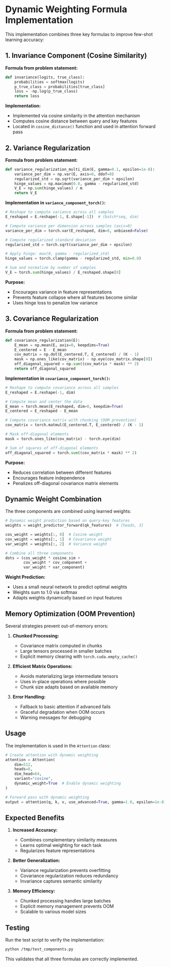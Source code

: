 # Dynamic Weighting Formula Implementation

This implementation combines three key formulas to improve few-shot learning accuracy:

## 1. Invariance Component (Cosine Similarity)

**Formula from problem statement:**
```python
def invariance(logits, true_class):
    probabilities = softmax(logits)
    p_true_class = probabilities[true_class]
    loss = -np.log(p_true_class)
    return loss
```

**Implementation:**
- Implemented via cosine similarity in the attention mechanism
- Computes cosine distance between query and key features
- Located in `cosine_distance()` function and used in attention forward pass

## 2. Variance Regularization

**Formula from problem statement:**
```python
def variance_regularization_multi_dim(E, gamma=0.1, epsilon=1e-8):
    variance_per_dim = np.var(E, axis=0, ddof=0)
    regularized_std = np.sqrt(variance_per_dim + epsilon)
    hinge_values = np.maximum(0.0, gamma - regularized_std)
    V_E = np.sum(hinge_values) / m
    return V_E
```

**Implementation in `variance_component_torch()`:**
```python
# Reshape to compute variance across all samples
E_reshaped = E.reshape(-1, E.shape[-1])  # (batch*seq, dim)

# Compute variance per dimension across samples (axis=0)
variance_per_dim = torch.var(E_reshaped, dim=0, unbiased=False)

# Compute regularized standard deviation
regularized_std = torch.sqrt(variance_per_dim + epsilon)

# Apply hinge: max(0, gamma - regularized_std)
hinge_values = torch.clamp(gamma - regularized_std, min=0.0)

# Sum and normalize by number of samples
V_E = torch.sum(hinge_values) / E_reshaped.shape[0]
```

**Purpose:**
- Encourages variance in feature representations
- Prevents feature collapse where all features become similar
- Uses hinge loss to penalize low variance

## 3. Covariance Regularization

**Formula from problem statement:**
```python
def covariance_regularization(E):
    E_mean = np.mean(E, axis=0, keepdims=True)
    E_centered = E - E_mean
    cov_matrix = np.dot(E_centered.T, E_centered) / (K - 1)
    mask = np.ones_like(cov_matrix) - np.eye(cov_matrix.shape[0])
    off_diagonal_squared = np.sum((cov_matrix * mask) ** 2)
    return off_diagonal_squared
```

**Implementation in `covariance_component_torch()`:**
```python
# Reshape to compute covariance across all samples
E_reshaped = E.reshape(-1, dim)

# Compute mean and center the data
E_mean = torch.mean(E_reshaped, dim=0, keepdim=True)
E_centered = E_reshaped - E_mean

# Compute covariance matrix with chunking (OOM prevention)
cov_matrix = torch.matmul(E_centered.T, E_centered) / (K - 1)

# Mask off-diagonal elements
mask = torch.ones_like(cov_matrix) - torch.eye(dim)

# Sum of squares of off-diagonal elements
off_diagonal_squared = torch.sum((cov_matrix * mask) ** 2)
```

**Purpose:**
- Reduces correlation between different features
- Encourages feature independence
- Penalizes off-diagonal covariance matrix elements

## Dynamic Weight Combination

The three components are combined using learned weights:

```python
# Dynamic weight prediction based on query-key features
weights = weight_predictor_forward(qk_features)  # [heads, 3]

cos_weight = weights[:, 0]  # Cosine weight
cov_weight = weights[:, 1]  # Covariance weight
var_weight = weights[:, 2]  # Variance weight

# Combine all three components
dots = (cos_weight * cosine_sim +
        cov_weight * cov_component + 
        var_weight * var_component)
```

**Weight Prediction:**
- Uses a small neural network to predict optimal weights
- Weights sum to 1.0 via softmax
- Adapts weights dynamically based on input features

## Memory Optimization (OOM Prevention)

Several strategies prevent out-of-memory errors:

1. **Chunked Processing:**
   - Covariance matrix computed in chunks
   - Large tensors processed in smaller batches
   - Explicit memory clearing with `torch.cuda.empty_cache()`

2. **Efficient Matrix Operations:**
   - Avoids materializing large intermediate tensors
   - Uses in-place operations where possible
   - Chunk size adapts based on available memory

3. **Error Handling:**
   - Fallback to basic attention if advanced fails
   - Graceful degradation when OOM occurs
   - Warning messages for debugging

## Usage

The implementation is used in the `Attention` class:

```python
# Create attention with dynamic weighting
attention = Attention(
    dim=512,
    heads=8,
    dim_head=64,
    variant="cosine",
    dynamic_weight=True  # Enable dynamic weighting
)

# Forward pass with dynamic weighting
output = attention(q, k, v, use_advanced=True, gamma=1.0, epsilon=1e-8)
```

## Expected Benefits

1. **Increased Accuracy:**
   - Combines complementary similarity measures
   - Learns optimal weighting for each task
   - Regularizes feature representations

2. **Better Generalization:**
   - Variance regularization prevents overfitting
   - Covariance regularization reduces redundancy
   - Invariance captures semantic similarity

3. **Memory Efficiency:**
   - Chunked processing handles large batches
   - Explicit memory management prevents OOM
   - Scalable to various model sizes

## Testing

Run the test script to verify the implementation:

```bash
python /tmp/test_components.py
```

This validates that all three formulas are correctly implemented.
